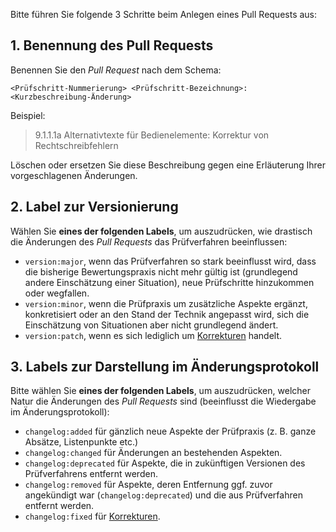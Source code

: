 Bitte führen Sie folgende 3 Schritte beim Anlegen eines Pull Requests aus:

## 1. Benennung des Pull Requests

Benennen Sie den *Pull Request* nach dem Schema:

```
<Prüfschritt-Nummerierung> <Prüfschritt-Bezeichnung>: <Kurzbeschreibung-Änderung>
```

Beispiel:

> 9.1.1.1a Alternativtexte für Bedienelemente: Korrektur von Rechtschreibfehlern

Löschen oder ersetzen Sie diese Beschreibung gegen eine Erläuterung Ihrer vorgeschlagenen Änderungen.


## 2. Label zur Versionierung

Wählen Sie **eines der folgenden Labels**, um auszudrücken, wie drastisch die Änderungen des *Pull Requests* das
Prüfverfahren beeinflussen:

* `version:major`, wenn das Prüfverfahren so stark beeinflusst wird, dass die bisherige
  Bewertungspraxis nicht mehr gültig ist (grundlegend andere Einschätzung einer
  Situation), neue Prüfschritte hinzukommen oder wegfallen.
* `version:minor`, wenn die Prüfpraxis um zusätzliche Aspekte ergänzt, konkretisiert oder an den Stand der Technik
  angepasst wird, sich die Einschätzung von Situationen aber nicht grundlegend ändert.
* `version:patch`, wenn es sich lediglich um [Korrekturen](/blob/doc/CONTRIBUTING.md#korrekturen) handelt.

## 3. Labels zur Darstellung im Änderungsprotokoll

Bitte wählen Sie **eines der folgenden Labels**, um auszudrücken, welcher Natur die Änderungen des *Pull Requests*
sind (beeinflusst die Wiedergabe im Änderungsprotokoll):

* `changelog:added` für gänzlich neue Aspekte der Prüfpraxis (z. B. ganze Absätze, Listenpunkte etc.)
* `changelog:changed` für Änderungen an bestehenden Aspekten.
* `changelog:deprecated` für Aspekte, die in zukünftigen Versionen des Prüfverfahrens entfernt werden.
* `changelog:removed` für Aspekte, deren Entfernung ggf. zuvor angekündigt war (`changelog:deprecated`) und die aus
  Prüfverfahren entfernt werden.
* `changelog:fixed` für [Korrekturen](/blob/doc/CONTRIBUTING.md#korrekturen).
